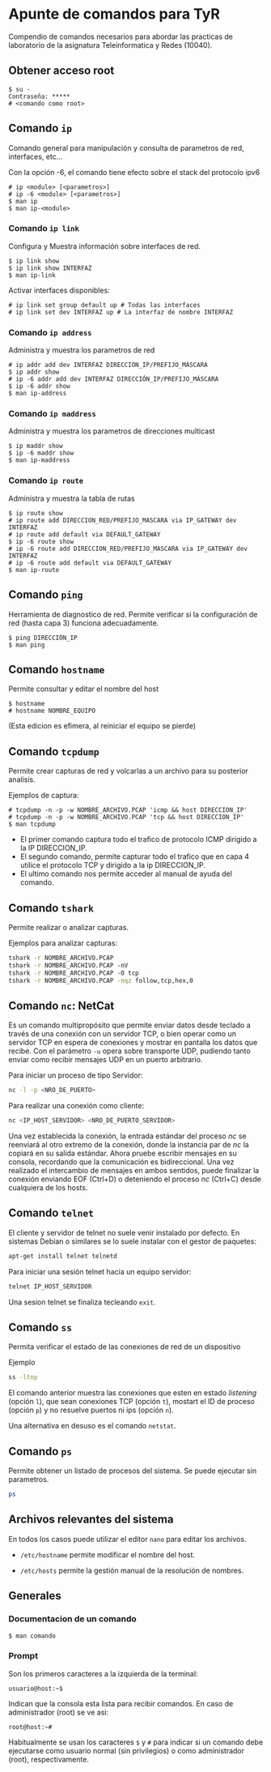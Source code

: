 # Apunte de comandos para TyR

Compendio de comandos necesarios para abordar las practicas de laboratorio
de la asignatura Teleinformatica y Redes (10040).

## Obtener acceso root

```
$ su -
Contraseña: *****
# <comando como root>
```

## Comando `ip`
Comando general para manipulación y consulta de parametros de red, interfaces, etc...

Con la opción -6, el comando tiene efecto sobre el stack del protocolo ipv6

```
# ip <module> [<parametros>]
# ip -6 <module> [<parametros>]
$ man ip
$ man ip-<module>
```

### Comando `ip link`

Configura y Muestra información sobre interfaces de red.
```
$ ip link show
$ ip link show INTERFAZ
$ man ip-link
```

Activar interfaces disponibles:
```
# ip link set group default up # Todas las interfaces
# ip link set dev INTERFAZ up # La interfaz de nombre INTERFAZ
```

### Comando `ip address`
Administra y muestra los parametros de red

```
# ip addr add dev INTERFAZ DIRECCIÓN_IP/PREFIJO_MÁSCARA
$ ip addr show
# ip -6 addr add dev INTERFAZ DIRECCIÓN_IP/PREFIJO_MÁSCARA
$ ip -6 addr show
$ man ip-address
```

### Comando `ip maddress`
Administra y muestra los parametros de direcciones multicast

```
$ ip maddr show
$ ip -6 maddr show
$ man ip-maddress
```

### Comando `ip route`
Administra y muestra la tabla de rutas

```
$ ip route show
# ip route add DIRECCION_RED/PREFIJO_MASCARA via IP_GATEWAY dev INTERFAZ
# ip route add default via DEFAULT_GATEWAY
$ ip -6 route show
# ip -6 route add DIRECCION_RED/PREFIJO_MASCARA via IP_GATEWAY dev INTERFAZ
# ip -6 route add default via DEFAULT_GATEWAY
$ man ip-route
```

## Comando `ping`
Herramienta de diagnostico de red. Permite verificar si la configuración de red
(hasta capa 3) funciona adecuadamente.
```
$ ping DIRECCIÓN_IP
$ man ping
```

## Comando `hostname`
Permite consultar y editar el nombre del host
```
$ hostname
# hostname NOMBRE_EQUIPO
```
(Esta edicion es efimera, al reiniciar el equipo se pierde)

## Comando `tcpdump`
Permite crear capturas de red y volcarlas a un archivo para su posterior
analisis.

Ejemplos de captura:
```
# tcpdump -n -p -w NOMBRE_ARCHIVO.PCAP 'icmp && host DIRECCION_IP'
# tcpdump -n -p -w NOMBRE_ARCHIVO.PCAP 'tcp && host DIRECCION_IP'
$ man tcpdump
```
- El primer comando captura todo el trafico de protocolo ICMP dirigido a la IP
DIRECCION_IP.
- El segundo comando, permite capturar todo el trafico que en capa 4 utilice
el protocolo TCP y dirigido a la ip DIRECCION_IP.
- El ultimo comando nos permite acceder al manual de ayuda del comando.

## Comando `tshark`

Permite realizar o analizar capturas.

Ejemplos para analizar capturas:
```bash
tshark -­r NOMBRE_ARCHIVO.PCAP
tshark -­r NOMBRE_ARCHIVO.PCAP ­-nV
tshark -­r NOMBRE_ARCHIVO.PCAP ­-O tcp
tshark -­r NOMBRE_ARCHIVO.PCAP -­nqz follow,tcp,hex,0
```

## Comando `nc`: NetCat

Es un comando multipropósito que permite enviar datos desde teclado a través de una conexión con un servidor TCP, o bien operar como un servidor TCP en espera de conexiones y mostrar en pantalla los datos que recibe. Con el parámetro `-u` opera sobre transporte UDP, pudiendo tanto enviar como recibir mensajes UDP en un puerto arbitrario.

Para iniciar un proceso de tipo Servidor:
```bash
nc -­l -p <NRO_DE_PUERTO>
```

Para realizar una conexión como cliente:
```bash
nc <IP_HOST_SERVIDOR> <NRO_DE_PUERTO_SERVIDOR>
```

Una vez establecida la conexión, la entrada estándar del proceso _nc_ se reenviará al otro extremo de la conexión, donde la instancia par de _nc_ la copiará en su salida estándar. Ahora pruebe escribir mensajes en su consola, recordando que la comunicación es bidireccional. Una vez realizado el intercambio de mensajes en ambos sentidos, puede finalizar la conexión enviando EOF (Ctrl+D) o deteniendo el proceso _nc_ (Ctrl+C) desde cualquiera de los hosts.

## Comando `telnet`

El cliente y servidor de telnet no suele venir instalado por defecto. En
sistemas Debian o similares se lo suele instalar con el gestor de paquetes:

```bash
apt-get install telnet telnetd
```

Para iniciar una sesión telnet hacia un equipo servidor:
```bash
telnet IP_HOST_SERVIDOR
```

Una sesion telnet se finaliza tecleando `exit`.

## Comando `ss`

Permita verificar el estado de las conexiones de red de un dispositivo

Ejemplo

```bash
ss -­ltnp
```

El comando anterior muestra las conexiones que esten en estado
_listening_ (opción `l`), que sean conexiones TCP (opción `t`),
mostart el ID de proceso (opción `p`) y no resuelve puertos ni ips (opción `n`).

Una alternativa en desuso es el comando `netstat`.

## Comando `ps`

Permite obtener un listado de procesos del sistema. Se puede ejecutar sin
parametros.

```bash
ps
```

## Archivos relevantes del sistema
En todos los casos puede utilizar el editor `nano` para editar los archivos.

- `/etc/hostname` permite modificar el nombre del host.

- `/etc/hosts` permite la gestión manual de la resolución de nombres.

## Generales

### Documentacion de un comando
```
$ man comando
```
### Prompt
Son los primeros caracteres a la izquierda de la terminal:
```
usuario@host:~$
```
Indican que la consola esta lista para recibir comandos. En caso de
administrador (root) se ve asi:
```
root@host:~#
```
Habitualmente se usan los caracteres `$` y `#` para indicar si un comando debe
ejecutarse como usuario normal (sin privilegios) o como administrador (root),
respectivamente.
